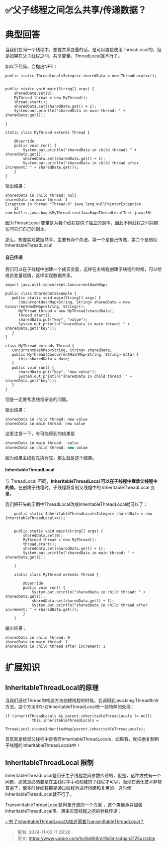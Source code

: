 # ✅父子线程之间怎么共享/传递数据？

# 典型回答


当我们在同一个线程中，想要共享变量的话，是可以直接使用ThreadLocal的，但是如果在父子线程之间，共享变量，ThreadLocal就不行了。



如以下代码，会抛出NPE：

```plain
public static ThreadLocal<Integer> sharedData = new ThreadLocal<>();


public static void main(String[] args) {
    sharedData.set(0);
    MyThread thread = new MyThread();
    thread.start();
    sharedData.set(sharedData.get() + 1);
    System.out.println("sharedData in main thread: " + sharedData.get());

}

static class MyThread extends Thread {

    @Override
    public void run() {
        System.out.println("sharedData in child thread: " + sharedData.get());
        sharedData.set(sharedData.get() + 1);
        System.out.println("sharedData in child thread after increment: " + sharedData.get());
    }
}
```



输出结果：



```plain
sharedData in child thread: null
sharedData in main thread: 1
Exception in thread "Thread-0" java.lang.NullPointerException
	at com.hollis.java.bagu$MyThread.run(JavaBaguThreadLocalTest.java:30)
```



因为ThreadLocal 变量是为每个线程提供了独立的副本，因此不同线程之间只能访问它们自己的副本。



那么，想要实现数据共享，主要有两个办法，第一个是自己传递，第二个是借助InheritableThreadLocal



#### 自己传递


我们可以在子线程中创建一个成员变量，这样在主线程创建子线程的时候，可以给成员变量赋值，这样实现数据共享。



```plain
import java.util.concurrent.ConcurrentHashMap;

public class SharedDataExample {
   public static void main(String[] args) {
      ConcurrentHashMap<String, String> sharedData = new ConcurrentHashMap<String, String>();
      MyThread thread = new MyThread(sharedData);
      thread.start();
      sharedData.put("key", "value");
      System.out.println("sharedData in main thread: " + sharedData.get("key"));
   }
}

class MyThread extends Thread {
   ConcurrentHashMap<String, String> sharedData;
   public MyThread(ConcurrentHashMap<String, String> data) {
      this.sharedData = data;
   }
   public void run() {
      sharedData.put("key", "new value");
      System.out.println("sharedData in child thread: " + sharedData.get("key"));
   }
}

```

但是一定要考虑线程安全的问题。



输出结果：



```plain
sharedData in child thread: new value
sharedData in main thread: new value
```



这里注意一下，有可能得到的结果是



```java
sharedData in main thread:  value
sharedData in child thread: new value
```



因为如果主线程先执行完，那么就是这个结果。

#### InheritableThreadLocal


与 ThreadLocal 不同，**InheritableThreadLocal 可以在子线程中继承父线程中的值**。在创建子线程时，子线程将复制父线程中的 InheritableThreadLocal 变量。



我们把开头的示例中ThreadLocal改成InheritableThreadLocal 就可以了：



```plain
    public static InheritableThreadLocal<Integer> sharedData = new InheritableThreadLocal<>();


    public static void main(String[] args) {
        sharedData.set(0);
        MyThread thread = new MyThread();
        thread.start();
        sharedData.set(sharedData.get() + 1);
        System.out.println("sharedData in main thread: " + sharedData.get());

    }

    static class MyThread extends Thread {

        @Override
        public void run() {
            System.out.println("sharedData in child thread: " + sharedData.get());
            sharedData.set(sharedData.get() + 1);
            System.out.println("sharedData in child thread after increment: " + sharedData.get());
        }
    }
```



输出结果：

```plain
sharedData in child thread: 0
sharedData in main thread: 1
sharedData in child thread after increment: 1
```



# 扩展知识


## InheritableThreadLocal的原理


当我们通过Thread的构造方法创建线程的时候，会调用到java.lang.Thread#init方法，这个方法中针对InheritableThreadLocal有一些特殊的处理：



```plain
if (inheritThreadLocals && parent.inheritableThreadLocals != null)
            this.inheritableThreadLocals =
                ThreadLocal.createInheritedMap(parent.inheritableThreadLocals);
```



意思就是检查父线程中是否有inheritableThreadLocals，如果有，就把他复制到子线程的inheritableThreadLocals中！





## InheritableThreadLocal 限制


InheritableThreadLocal是用于主子线程之间参数传递的，但是，这种方式有一个问题，那就是必须要是在主线程中手动创建的子线程才可以，而现在池化技术非常普遍了，很多时候线程都是通过线程池进行创建和复用的，这时候InheritableThreadLocal就不行了。



TransmittableThreadLocal是阿里开源的一个方案  ，这个类继承并加强InheritableThreadLocal类。用来实现线程之间的参数传递：



[✅有了InheritableThreadLocal为啥还需要TransmittableThreadLocal？](https://www.yuque.com/hollis666/dr9x5m/fucuuyqoqv8rdkpr)



> 更新: 2024-11-03 11:28:26  
> 原文: <https://www.yuque.com/hollis666/dr9x5m/adgan2125uzrsbte>